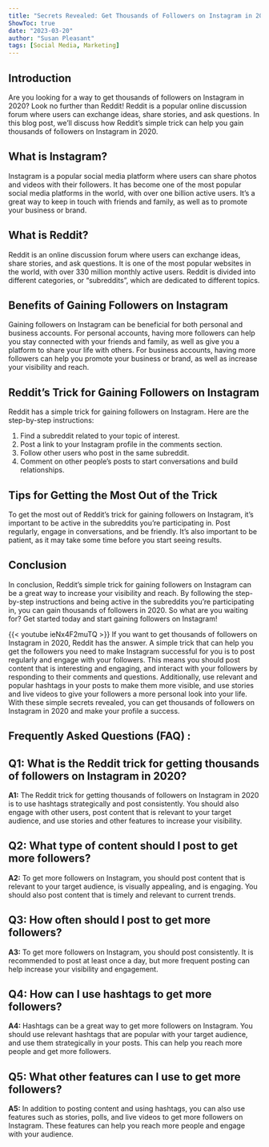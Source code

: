 ```yaml
---
title: "Secrets Revealed: Get Thousands of Followers on Instagram in 2020 with This Simple Trick from Reddit!"
ShowToc: true 
date: "2023-03-20"
author: "Susan Pleasant" 
tags: [Social Media, Marketing]
---
```

## Introduction

Are you looking for a way to get thousands of followers on Instagram in 2020? Look no further than Reddit! Reddit is a popular online discussion forum where users can exchange ideas, share stories, and ask questions. In this blog post, we’ll discuss how Reddit’s simple trick can help you gain thousands of followers on Instagram in 2020. 

## What is Instagram?

Instagram is a popular social media platform where users can share photos and videos with their followers. It has become one of the most popular social media platforms in the world, with over one billion active users. It’s a great way to keep in touch with friends and family, as well as to promote your business or brand.

## What is Reddit?

Reddit is an online discussion forum where users can exchange ideas, share stories, and ask questions. It is one of the most popular websites in the world, with over 330 million monthly active users. Reddit is divided into different categories, or “subreddits”, which are dedicated to different topics. 

## Benefits of Gaining Followers on Instagram

Gaining followers on Instagram can be beneficial for both personal and business accounts. For personal accounts, having more followers can help you stay connected with your friends and family, as well as give you a platform to share your life with others. For business accounts, having more followers can help you promote your business or brand, as well as increase your visibility and reach. 

## Reddit’s Trick for Gaining Followers on Instagram

Reddit has a simple trick for gaining followers on Instagram. Here are the step-by-step instructions: 

1. Find a subreddit related to your topic of interest. 
2. Post a link to your Instagram profile in the comments section. 
3. Follow other users who post in the same subreddit. 
4. Comment on other people’s posts to start conversations and build relationships.

## Tips for Getting the Most Out of the Trick

To get the most out of Reddit’s trick for gaining followers on Instagram, it’s important to be active in the subreddits you’re participating in. Post regularly, engage in conversations, and be friendly. It’s also important to be patient, as it may take some time before you start seeing results.

## Conclusion

In conclusion, Reddit’s simple trick for gaining followers on Instagram can be a great way to increase your visibility and reach. By following the step-by-step instructions and being active in the subreddits you’re participating in, you can gain thousands of followers in 2020. So what are you waiting for? Get started today and start gaining followers on Instagram!

{{< youtube ieNx4F2muTQ >}} 
If you want to get thousands of followers on Instagram in 2020, Reddit has the answer. A simple trick that can help you get the followers you need to make Instagram successful for you is to post regularly and engage with your followers. This means you should post content that is interesting and engaging, and interact with your followers by responding to their comments and questions. Additionally, use relevant and popular hashtags in your posts to make them more visible, and use stories and live videos to give your followers a more personal look into your life. With these simple secrets revealed, you can get thousands of followers on Instagram in 2020 and make your profile a success.

## Frequently Asked Questions (FAQ) :
## Q1: What is the Reddit trick for getting thousands of followers on Instagram in 2020?

**A1:** The Reddit trick for getting thousands of followers on Instagram in 2020 is to use hashtags strategically and post consistently. You should also engage with other users, post content that is relevant to your target audience, and use stories and other features to increase your visibility. 

## Q2: What type of content should I post to get more followers?

**A2:** To get more followers on Instagram, you should post content that is relevant to your target audience, is visually appealing, and is engaging. You should also post content that is timely and relevant to current trends. 

## Q3: How often should I post to get more followers?

**A3:** To get more followers on Instagram, you should post consistently. It is recommended to post at least once a day, but more frequent posting can help increase your visibility and engagement. 

## Q4: How can I use hashtags to get more followers?

**A4:** Hashtags can be a great way to get more followers on Instagram. You should use relevant hashtags that are popular with your target audience, and use them strategically in your posts. This can help you reach more people and get more followers. 

## Q5: What other features can I use to get more followers?

**A5:** In addition to posting content and using hashtags, you can also use features such as stories, polls, and live videos to get more followers on Instagram. These features can help you reach more people and engage with your audience.


